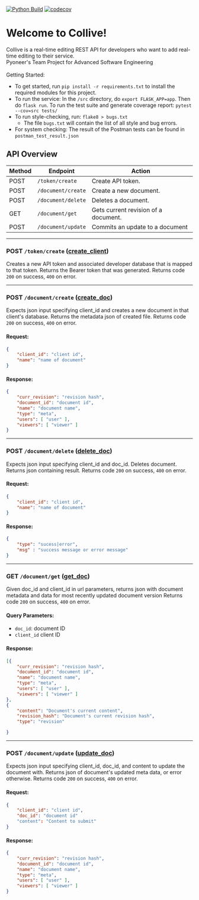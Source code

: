 [![Python Build](https://github.com/BenjaminSnyder/collive/actions/workflows/python-app.yml/badge.svg)](https://github.com/BenjaminSnyder/collive/actions/workflows/python-app.yml) [![codecov](https://codecov.io/gh/BenjaminSnyder/collive/branch/main/graph/badge.svg?token=UCNGGNO8VM)](https://codecov.io/gh/BenjaminSnyder/collive)
# Welcome to Collive! 
	
Collive is a real-time editing REST API for developers who want to add real-time editing to their service.
\
Pyoneer's Team Project for Advanced Software Engineering
\
\
Getting Started:

 - To get started, run `pip install -r requirements.txt` to install the
   required modules for this project. 
  - To run the service: In the `/src`
   directory, do `export FLASK_APP=app`. Then do `flask run`. To run the
   test suite and generate coverage report: `pytest --cov=src tests/`
   - To run style-checking, run: `flake8 > bugs.txt`
	   - The file `bugs.txt` will contain the list of all style and bug
   errors.
  - For system checking: The result of the Postman tests can be found in
  `postman_test_result.json`

## API  Overview
| Method | Endpoint   | Action
|--|--|--|
| POST | `/token/create`    | Create API token.
| POST | `/document/create` | Create a new document.
| POST | `/document/delete` | Deletes a document.
| GET  | `/document/get`    | Gets current revision of a document.
| POST | `/document/update` | Commits an update to a document
-----

### POST `/token/create` ([create_client](https://github.com/BenjaminSnyder/collive/blob/main/src/app.py#L120)) 
 
Creates a new API token and associated developer database that is mapped to that token. Returns the Bearer token that was generated. Returns code `200` on success, `400` on error.

----- 

### POST `/document/create` ([create_doc](https://github.com/BenjaminSnyder/collive/blob/main/src/app.py#L75)) 

Expects json input specifying client_id and creates a new document in that client's database. Returns the metadata json of created file. Returns code `200` on success, `400` on error.

#### Request:
```json
{
    "client_id": "client id",
    "name": "name of document"
}
```
#### Response:
```json
{
	"curr_revision": "revision hash",
	"document_id": "document id",
	"name": "document name",
	"type": "meta",
	"users": [ "user" ],
	"viewers": [ "viewer" ]
}
```

-----
###  POST `/document/delete` ([delete_doc](https://github.com/BenjaminSnyder/collive/blob/main/src/app.py#L92))

Expects json input specifying client_id and doc_id. Deletes document. Returns json containing result. Returns code `200` on success, `400` on error.
#### Request:
```json
{
    "client_id": "client id",
    "name": "name of document"
}
```
#### Response:
```json
{
	"type": "sucess|error",
	"msg" : "success message or error message"
}
```

-----

###  GET `/document/get` ([get_doc](https://github.com/BenjaminSnyder/collive/blob/main/src/app.py#L18))
Given doc_id and client_id in url parameters, returns json with document metadata and data for most recently updated document version Returns code `200` on success, `400` on error.

#### Query Parameters:

 - `doc_id`: document ID
 - `client_id` client ID
 
 #### Response:
```json
[{
	"curr_revision": "revision hash",
	"document_id": "document id",
	"name": "document name",
	"type": "meta",
	"users": [ "user" ],
	"viewers": [ "viewer" ]
},
{
	"content": "Document's current content",
	"revision_hash": "Document's current revision hash",
	"type": "revision"

}
```

-----

### POST `/document/update` ([update_doc](https://github.com/BenjaminSnyder/collive/blob/main/src/app.py#L44)) 

Expects json input specifying client_id, doc_id, and content to update the document with. Returns json of document's updated meta data, or error otherwise. Returns code `200` on success, `400` on error.
#### Request:
```json
{
    "client_id": "client id",
    "doc_id": "document id"
    "content": "Content to submit"
}
```
#### Response:
```json
{
	"curr_revision": "revision hash",
	"document_id": "document id",
	"name": "document name",
	"type": "meta",
	"users": [ "user" ],
	"viewers": [ "viewer" ]
}
```
